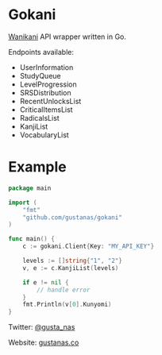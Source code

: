 # Gokani

[Wanikani](https://www.wanikani.com/) API wrapper written in Go.

Endpoints available: 

- UserInformation
- StudyQueue
- LevelProgression
- SRSDistribution
- RecentUnlocksList
- CriticalItemsList
- RadicalsList
- KanjiList
- VocabularyList

# Example

``` go
package main

import (
	"fmt"
	"github.com/gustanas/gokani"
)

func main() {
	c := gokani.Client{Key: "MY_API_KEY"}

	levels := []string{"1", "2"}
	v, e := c.KanjiList(levels)

	if e != nil {
		// handle error
	}
	fmt.Println(v[0].Kunyomi)
}
```


Twitter: [@gusta_nas](https://twitter.com/gusta_nas)

Website: [gustanas.co](http://www.gustanas.co/)
